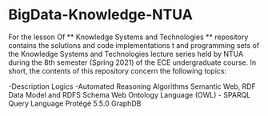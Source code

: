 # BigData-Knowledge-NTUA


For the lesson Of ** Knowledge Systems and Technologies ** repository contains the solutions and code implementations t and programming sets of the Knowledge Systems and Technologies lecture series held by NTUA during the 8th semester (Spring 2021) of the ECE undergraduate course. In short, the contents of this repository concern the following topics:

-Description Logics
-Automated Reasoning Algorithms
Semantic Web, RDF Data Model and RDFS Schema
Web Ontology Language (OWL) - SPARQL Query Language
Protégé 5.5.0
GraphDB
